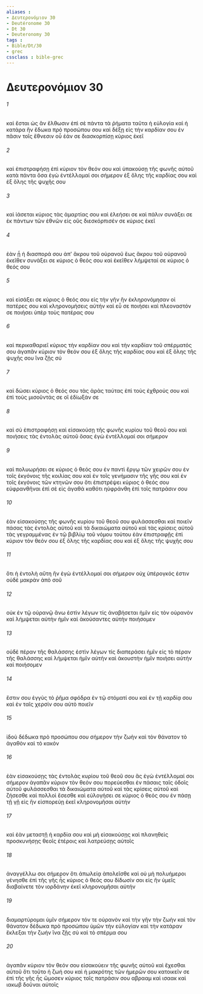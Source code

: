 ```yaml
---
aliases : 
- Δευτερονόμιον 30
- Deutéronome 30
- Dt 30
- Deuteronomy 30
tags : 
- Bible/Dt/30
- grec
cssclass : bible-grec
---
```


# Δευτερονόμιον 30

###### 1
καὶ ἔσται ὡς ἂν ἔλθωσιν ἐπὶ σὲ πάντα τὰ ῥήματα ταῦτα ἡ εὐλογία καὶ ἡ κατάρα ἣν ἔδωκα πρὸ προσώπου σου καὶ δέξῃ εἰς τὴν καρδίαν σου ἐν πᾶσιν τοῖς ἔθνεσιν οὗ ἐάν σε διασκορπίσῃ κύριος ἐκεῖ
###### 2
καὶ ἐπιστραφήσῃ ἐπὶ κύριον τὸν θεόν σου καὶ ὑπακούσῃ τῆς φωνῆς αὐτοῦ κατὰ πάντα ὅσα ἐγὼ ἐντέλλομαί σοι σήμερον ἐξ ὅλης τῆς καρδίας σου καὶ ἐξ ὅλης τῆς ψυχῆς σου
###### 3
καὶ ἰάσεται κύριος τὰς ἁμαρτίας σου καὶ ἐλεήσει σε καὶ πάλιν συνάξει σε ἐκ πάντων τῶν ἐθνῶν εἰς οὓς διεσκόρπισέν σε κύριος ἐκεῖ
###### 4
ἐὰν ᾖ ἡ διασπορά σου ἀπ' ἄκρου τοῦ οὐρανοῦ ἕως ἄκρου τοῦ οὐρανοῦ ἐκεῖθεν συνάξει σε κύριος ὁ θεός σου καὶ ἐκεῖθεν λήμψεταί σε κύριος ὁ θεός σου
###### 5
καὶ εἰσάξει σε κύριος ὁ θεός σου εἰς τὴν γῆν ἣν ἐκληρονόμησαν οἱ πατέρες σου καὶ κληρονομήσεις αὐτήν καὶ εὖ σε ποιήσει καὶ πλεοναστόν σε ποιήσει ὑπὲρ τοὺς πατέρας σου
###### 6
καὶ περικαθαριεῖ κύριος τὴν καρδίαν σου καὶ τὴν καρδίαν τοῦ σπέρματός σου ἀγαπᾶν κύριον τὸν θεόν σου ἐξ ὅλης τῆς καρδίας σου καὶ ἐξ ὅλης τῆς ψυχῆς σου ἵνα ζῇς σύ
###### 7
καὶ δώσει κύριος ὁ θεός σου τὰς ἀρὰς ταύτας ἐπὶ τοὺς ἐχθρούς σου καὶ ἐπὶ τοὺς μισοῦντάς σε οἳ ἐδίωξάν σε
###### 8
καὶ σὺ ἐπιστραφήσῃ καὶ εἰσακούσῃ τῆς φωνῆς κυρίου τοῦ θεοῦ σου καὶ ποιήσεις τὰς ἐντολὰς αὐτοῦ ὅσας ἐγὼ ἐντέλλομαί σοι σήμερον
###### 9
καὶ πολυωρήσει σε κύριος ὁ θεός σου ἐν παντὶ ἔργῳ τῶν χειρῶν σου ἐν τοῖς ἐκγόνοις τῆς κοιλίας σου καὶ ἐν τοῖς γενήμασιν τῆς γῆς σου καὶ ἐν τοῖς ἐκγόνοις τῶν κτηνῶν σου ὅτι ἐπιστρέψει κύριος ὁ θεός σου εὐφρανθῆναι ἐπὶ σὲ εἰς ἀγαθά καθότι ηὐφράνθη ἐπὶ τοῖς πατράσιν σου
###### 10
ἐὰν εἰσακούσῃς τῆς φωνῆς κυρίου τοῦ θεοῦ σου φυλάσσεσθαι καὶ ποιεῖν πάσας τὰς ἐντολὰς αὐτοῦ καὶ τὰ δικαιώματα αὐτοῦ καὶ τὰς κρίσεις αὐτοῦ τὰς γεγραμμένας ἐν τῷ βιβλίῳ τοῦ νόμου τούτου ἐὰν ἐπιστραφῇς ἐπὶ κύριον τὸν θεόν σου ἐξ ὅλης τῆς καρδίας σου καὶ ἐξ ὅλης τῆς ψυχῆς σου
###### 11
ὅτι ἡ ἐντολὴ αὕτη ἣν ἐγὼ ἐντέλλομαί σοι σήμερον οὐχ ὑπέρογκός ἐστιν οὐδὲ μακρὰν ἀπὸ σοῦ
###### 12
οὐκ ἐν τῷ οὐρανῷ ἄνω ἐστὶν λέγων τίς ἀναβήσεται ἡμῖν εἰς τὸν οὐρανὸν καὶ λήμψεται αὐτὴν ἡμῖν καὶ ἀκούσαντες αὐτὴν ποιήσομεν
###### 13
οὐδὲ πέραν τῆς θαλάσσης ἐστὶν λέγων τίς διαπεράσει ἡμῖν εἰς τὸ πέραν τῆς θαλάσσης καὶ λήμψεται ἡμῖν αὐτήν καὶ ἀκουστὴν ἡμῖν ποιήσει αὐτήν καὶ ποιήσομεν
###### 14
ἔστιν σου ἐγγὺς τὸ ῥῆμα σφόδρα ἐν τῷ στόματί σου καὶ ἐν τῇ καρδίᾳ σου καὶ ἐν ταῖς χερσίν σου αὐτὸ ποιεῖν
###### 15
ἰδοὺ δέδωκα πρὸ προσώπου σου σήμερον τὴν ζωὴν καὶ τὸν θάνατον τὸ ἀγαθὸν καὶ τὸ κακόν
###### 16
ἐὰν εἰσακούσῃς τὰς ἐντολὰς κυρίου τοῦ θεοῦ σου ἃς ἐγὼ ἐντέλλομαί σοι σήμερον ἀγαπᾶν κύριον τὸν θεόν σου πορεύεσθαι ἐν πάσαις ταῖς ὁδοῖς αὐτοῦ φυλάσσεσθαι τὰ δικαιώματα αὐτοῦ καὶ τὰς κρίσεις αὐτοῦ καὶ ζήσεσθε καὶ πολλοὶ ἔσεσθε καὶ εὐλογήσει σε κύριος ὁ θεός σου ἐν πάσῃ τῇ γῇ εἰς ἣν εἰσπορεύῃ ἐκεῖ κληρονομῆσαι αὐτήν
###### 17
καὶ ἐὰν μεταστῇ ἡ καρδία σου καὶ μὴ εἰσακούσῃς καὶ πλανηθεὶς προσκυνήσῃς θεοῖς ἑτέροις καὶ λατρεύσῃς αὐτοῖς
###### 18
ἀναγγέλλω σοι σήμερον ὅτι ἀπωλείᾳ ἀπολεῖσθε καὶ οὐ μὴ πολυήμεροι γένησθε ἐπὶ τῆς γῆς ἧς κύριος ὁ θεός σου δίδωσίν σοι εἰς ἣν ὑμεῖς διαβαίνετε τὸν ιορδάνην ἐκεῖ κληρονομῆσαι αὐτήν
###### 19
διαμαρτύρομαι ὑμῖν σήμερον τόν τε οὐρανὸν καὶ τὴν γῆν τὴν ζωὴν καὶ τὸν θάνατον δέδωκα πρὸ προσώπου ὑμῶν τὴν εὐλογίαν καὶ τὴν κατάραν ἔκλεξαι τὴν ζωήν ἵνα ζῇς σὺ καὶ τὸ σπέρμα σου
###### 20
ἀγαπᾶν κύριον τὸν θεόν σου εἰσακούειν τῆς φωνῆς αὐτοῦ καὶ ἔχεσθαι αὐτοῦ ὅτι τοῦτο ἡ ζωή σου καὶ ἡ μακρότης τῶν ἡμερῶν σου κατοικεῖν σε ἐπὶ τῆς γῆς ἧς ὤμοσεν κύριος τοῖς πατράσιν σου αβρααμ καὶ ισαακ καὶ ιακωβ δοῦναι αὐτοῖς
